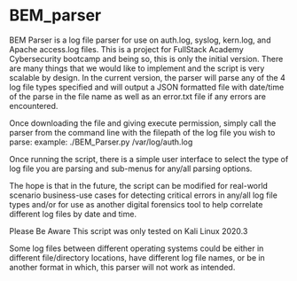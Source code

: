 # BEM_parser

BEM Parser is a log file parser for use on auth.log, syslog, kern.log, and Apache access.log files. This is a project for FullStack Academy Cybersecurity bootcamp and being so, this is only the initial version. There are many things that we would like to implement and the script is very scalable by design. In the current version, the parser will parse any of the 4 log file types specified and will output a JSON formatted file with date/time of the parse in the file name as well as an error.txt file if any errors are encountered.

Once downloading the file and giving execute permission, simply call the parser from the command line with the filepath of the log file you wish to parse: example: ./BEM_Parser.py /var/log/auth.log

Once running the script, there is a simple user interface to select the type of log file you are parsing and sub-menus for any/all parsing options.

The hope is that in the future, the script can be modified for real-world scenario business-use cases for detecting critical errors in any/all log file types and/or for use as another digital forensics tool to help correlate different log files by date and time.

Please Be Aware This script was only tested on Kali Linux 2020.3

Some log files between different operating systems could be either in different file/directory locations, have different log file names, or be in another format in which, this parser will not work as intended.
